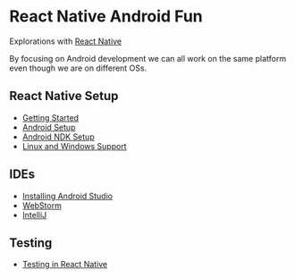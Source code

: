 # React Native Android Fun
Explorations with [React Native](https://facebook.github.io/react-native/)

By focusing on Android development we can all work on the same platform even though we are on different OSs.

React Native Setup
------------------

* [Getting Started](https://facebook.github.io/react-native/docs/getting-started.html)
* [Android Setup](https://facebook.github.io/react-native/docs/android-setup.html)
* [Android NDK Setup](http://developer.android.com/ndk/downloads/index.html)
* [Linux and Windows Support](https://facebook.github.io/react-native/docs/linux-windows-support.html) 

IDEs
----

* [Installing Android Studio](http://developer.android.com/sdk/installing/index.html?pkg=studio)
* [WebStorm](https://www.jetbrains.com/webstorm/)
* [IntelliJ](https://www.jetbrains.com/idea/)

Testing
-------

* [Testing in React Native](https://facebook.github.io/react-native/docs/testing.html) 
